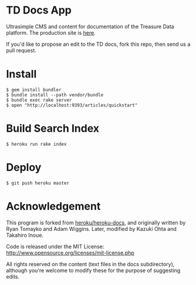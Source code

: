 # TD Docs App

Ultrasimple CMS and content for documentation of the Treasure Data platform.  The production site is [here](http://docs.treasuredata.com/).

If you'd like to propose an edit to the TD docs, fork this repo, then send us a pull request.

# Install

    $ gem install bundler
    $ bundle install --path vendor/bundle
    $ bundle exec rake server
    $ open "http://localhost:9393/articles/quickstart"

# Build Search Index

    $ heroku run rake index

# Deploy

    $ git push heroku master

# Acknowledgement

This program is forked from [heroku/heroku-docs](http://github.com/heroku/heroku-docs), and originally written by Ryan Tomayko and Adam Wiggins. Later, modified by Kazuki Ohta and Takahiro Inoue.

Code is released under the MIT License: http://www.opensource.org/licenses/mit-license.php

All rights reserved on the content (text files in the docs subdirectory), although you're welcome to modify these for the purpose of suggesting edits.

